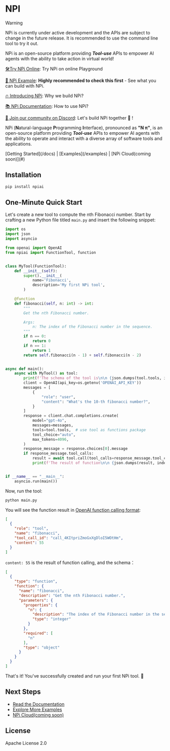 # NPI

> [!WARNING]
> NPi is currently under active development and the APIs are subject to change in the future release. It is recommended
> to use the command line tool to try it out.

NPi is an open-source platform providing **_Tool-use_** APIs to empower AI agents with the ability to take action in virtual world!

[🛠️Try NPi Online](https://try.npi.ai): Try NPi on online Playground

[👀 NPi Example](https://www.npi.ai/docs/examples?utm_source=github&utm_campaign=readme): **Highly recommended to check this first** - See what you can build with NPi.

[🔥 Introducing NPi](https://www.npi.ai/blog/introducing-npi?utm_source=github&utm_campaign=readme): Why we build NPi?

[📚 NPi Documentation](https://www.npi.ai/docs?utm_source=github&utm_campaign=readme): How to use NPi?

[📢 Join our community on Discord](https://discord.gg/wdskUcKc): Let's build NPi together 👻 !


NPi (**N**atural-language **P**rogramming **I**nterface), pronounced as **"N π"**, is an open-source platform providing **_Tool-use_** APIs to empower AI agents with the ability to operate and interact with a diverse array of software tools and applications.

<nav className="text-center my-4">
  [Getting Started](/docs)
  |
  [Examples](/examples)
  |
  [NPi Cloud(coming soon)](#)
</nav>

## Installation

```sh
pip install npiai
```

## One-Minute Quick Start

Let's create a new tool to compute the nth Fibonacci number. Start by crafting a new Python file titled `main.py` and insert the following snippet:

```py filename="main.py" showLineNumbers {9,12-13,19-22,33,44,51}
import os
import json
import asyncio

from openai import OpenAI
from npiai import FunctionTool, function


class MyTool(FunctionTool):
    def __init__(self):
        super().__init__(
            name='Fibonacci',
            description='My first NPi tool',
        )

    @function
    def fibonacci(self, n: int) -> int:
        """
        Get the nth Fibonacci number.

        Args:
            n: The index of the Fibonacci number in the sequence.
        """
        if n == 0:
            return 0
        if n == 1:
            return 1
        return self.fibonacci(n - 1) + self.fibonacci(n - 2)


async def main():
    async with MyTool() as tool:
        print(f'The schema of the tool is\n\n {json.dumps(tool.tools, indent=2)}')
        client = OpenAI(api_key=os.getenv('OPENAI_API_KEY'))
        messages = [
            {
                "role": "user",
                "content": "What's the 10-th fibonacci number?",
            }
        ]
        response = client.chat.completions.create(
            model="gpt-4o",
            messages=messages,
            tools=tool.tools,  # use tool as functions package
            tool_choice="auto",
            max_tokens=4096,
        )
        response_message = response.choices[0].message
        if response_message.tool_calls:
            result = await tool.call(tool_calls=response_message.tool_calls)
            print(f'The result of function\n\n {json.dumps(result, indent=2)}')


if __name__ == "__main__":
    asyncio.run(main())
```

Now, run the tool:

```sh
python main.py
```

You will see the function result in [OpenAI function calling format](https://platform.openai.com/docs/guides/function-calling/function-calling):

```json {6}
[
  {
    "role": "tool",
    "name": "fibonacci",
    "tool_call_id": "call_4KItpriZmoGxXgDloI5WOtHm",
    "content": 55
  }
]
```

`content: 55` is the result of function calling, and the schema：

```json {6, 9-12}
[
  {
    "type": "function",
    "function": {
      "name": "fibonacci",
      "description": "Get the nth Fibonacci number.",
      "parameters": {
        "properties": {
          "n": {
            "description": "The index of the Fibonacci number in the sequence.",
            "type": "integer"
          }
        },
        "required": [
          "n"
        ],
        "type": "object"
      }
    }
  }
]
```

That's it! You've successfully created and run your first NPi tool. 🎉

## Next Steps

- [Read the Documentation](/docs)
- [Explore More Examples](/examples)
- [NPi Cloud(coming soon)](#)

## License

Apache License 2.0
